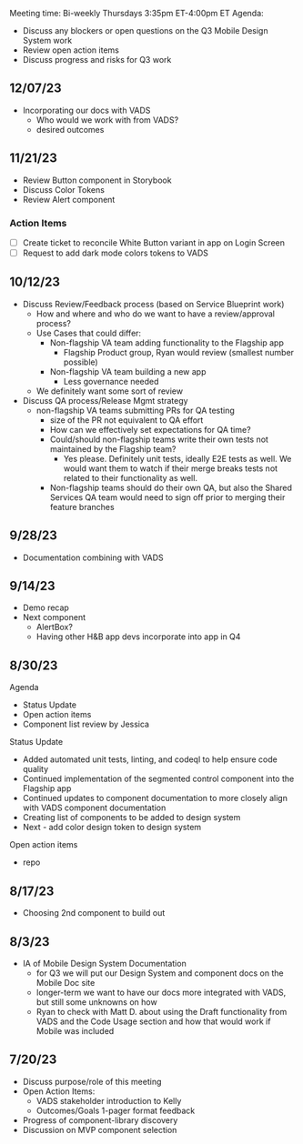 Meeting time: Bi-weekly Thursdays 3:35pm ET-4:00pm ET
Agenda:

*   Discuss any blockers or open questions on the Q3 Mobile Design System work
*   Review open action items
*   Discuss progress and risks for Q3 work

## 12/07/23
*   Incorporating our docs with VADS
    * Who would we work with from VADS?
    * desired outcomes
      
## 11/21/23
*   Review Button component in Storybook
*   Discuss Color Tokens
*   Review Alert component

### Action Items
- [ ] Create ticket to reconcile White Button variant in app on Login Screen
- [ ] Request to add dark mode colors tokens to VADS

## 10/12/23
*   Discuss Review/Feedback process (based on Service Blueprint work)
     -  How and where and who do we want to have a review/approval process?
     -  Use Cases that could differ:
        -   Non-flagship VA team adding functionality to the Flagship app
            -   Flagship Product group, Ryan would review (smallest number possible)
        -   Non-flagship VA team building a new app
            -   Less governance needed
     -   We definitely want some sort of review
*   Discuss QA process/Release Mgmt strategy
    -   non-flagship VA teams submitting PRs for QA testing
        -   size of the PR not equivalent to QA effort
        -   How can we effectively set expectations for QA time?
        -   Could/should non-flagship teams write their own tests not maintained by the Flagship team?
            -  Yes please.  Definitely unit tests, ideally E2E tests as well.  We would want them to watch if their merge breaks tests not related to their functionality as well.
        -   Non-flagship teams should do their own QA, but also the Shared Services QA team would need to sign off prior to merging their feature branches

  
## 9/28/23
*   Documentation combining with VADS

## 9/14/23
*   Demo recap
*   Next component
     -  AlertBox?
     -  Having other H&B app devs incorporate into app in Q4

## 8/30/23
Agenda
- Status Update
- Open action items
- Component list review by Jessica

Status Update
- Added automated unit tests, linting, and codeql to help ensure code quality
- Continued implementation of the segmented control component into the Flagship app
- Continued updates to component documentation to more closely align with VADS component documentation
- Creating list of components to be added to design system
- Next - add color design token to design system 

Open action items
- repo 

## 8/17/23
*   Choosing 2nd component to build out

## 8/3/23
*   IA of Mobile Design System Documentation
     -  for Q3 we will put our Design System and component docs on the Mobile Doc site
     -  longer-term we want to have our docs more integrated with VADS, but still some unknowns on how
       -  Ryan to check with Matt D. about using the Draft functionality from VADS and the Code Usage section and how that would work if Mobile was included

## 7/20/23
*   Discuss purpose/role of this meeting
*   Open Action Items:
     -  VADS stakeholder introduction to Kelly
     -  Outcomes/Goals 1-pager format feedback
*   Progress of component-library discovery
*   Discussion on MVP component selection          
